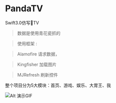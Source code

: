 # PandaTV
Swift3.0仿写🐼TV

> 数据是使用青花瓷抓的

> 使用框架 :

> Alamofire   请求数据，

> Kingfisher  加载图片  

> MJRefresh   刷新控件


整个项目分为5大模块：首页、游戏、娱乐、大胃王、我  


![Alt 演示GIF](./PandaTV/PandaTV/演示图片/演示.gif)
